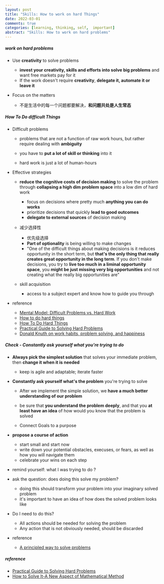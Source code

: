 ```yaml
---
layout: post
title: "Skills: How to work on hard Things"
date: 2022-03-01
comments: true
categories: [learning, thinking, self,  important]
abstract: "Skills: How to work on hard problems"
---
```


##### work on hard problems  
* Use **creativity** to solve problems    
    - **invest your creativity, skills and efforts into solve big problems** and want free markets pay for it    
    - If the work doesn't require **creativity**, **delegate it, automate it or leave it**    

* Focus on the matters  
    - 不是生活中的每一个问题都要解决，**和问题共处是人生常态**    

##### How To Do difficult Things  
* Difficult problems  
    - problems that are not a function of raw work hours, but rather require dealing with **ambiguity**    
    - you have to **put a lot of skill or thinking** into it    

    - hard work is just a lot of human-hours  

* Effective strategies 
    - **reduce the cognitive costs of decision making** to solve the problem through 
    **collapsing a high dim problem space** into a low dim of hard work  
        + focus on decisions where pretty much **anything you can do works**  
        + prioritize decisions that quickly **lead to good outcomes**  
        + **delegate to external sources** of decision making  

    - 减少选择性  
        + 优先级选择  
        + **Part of optionality** is being willing to make changes  
        + "One of the difficult things about making decisions is it reduces opportunity in the short term, but **that's the only thing that really creates great opportunity in the long term**. If you don't make decisions, you try to **live too much in a liminal opportunity space**, you **might be just missing very big opportunities** and not creating what the really big opportunities are" 

    -  skill acquisition  
        + access to a subject expert and know how to guide you through  


* reference  
    - [Mental Model: Difficult Problems vs. Hard Work](https://benjamincongdon.me/blog/2022/06/22/Mental-Model-Difficult-Problems-vs.-Hard-Work/)  
    - [How to do hard things](https://www.drmaciver.com/2019/05/how-to-do-hard-things/)  
    - [How To Do Hard Things](https://every.to/superorganizers/how-to-do-hard-things)  
    - [Practical Guide to Solving Hard Problems](https://praeclarum.org/2022/02/19/hard-problems.html)  
    - [Donald Knuth on work habits, problem solving, and happiness](https://shuvomoy.github.io/blogs/posts/Knuth-on-work-habits-and-problem-solving-and-happiness/)  


##### **Check -   Constantly ask yourself what you're trying to do**  
* **Always pick the simplest solution** that solves your immediate problem, then **change it when it is needed**    
    - keep is agile and adaptable; iterate faster  
    

*  **Constantly ask yourself what's the problem** you're trying to solve  
    - After we implement the simple solution, we **have a much better understanding of our problem**  

    - be sure that **you understand the problem deeply**, and that you **at least have an idea** of how would you know that the problem is solved  

    - Connect Goals to a purpose   
             
* **propose a course of action**  
    - start small and start now  
    - write down your potential obstacles, execuses, or fears, as well as how you will navigate them  
    - celebrate your wins on each step  

* remind yourself: what I was trying to do ?

* ask the question: does doing this solve my problem?  
    - doing this should transform your problem into your imaginary solved problem 
    - it's important to have an idea of how does the solved problem looks like  

* Do I need to do this?  
    - All actions should be needed for solving the problem  
    - Any action that is not obviously needed, should be discarded  

* reference  
    - [A principled way to solve problems](https://emasquil.github.io/posts/solving-problems/)


##### reference  
* [Practical Guide to Solving Hard Problems](https://praeclarum.org/2022/02/19/hard-problems.html)
* [How to Solve It-A New Aspect of Mathematical Method](https://book.douban.com/subject/1456890/)
